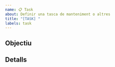 ```yaml
---
name: 📋 Task
about: Definir una tasca de manteniment o altres
title: "[TASK] "
labels: task
---
```


## Objectiu
<!-- Quina feina s’ha de fer -->

## Detalls
<!-- Passos o subtasques si cal -->
